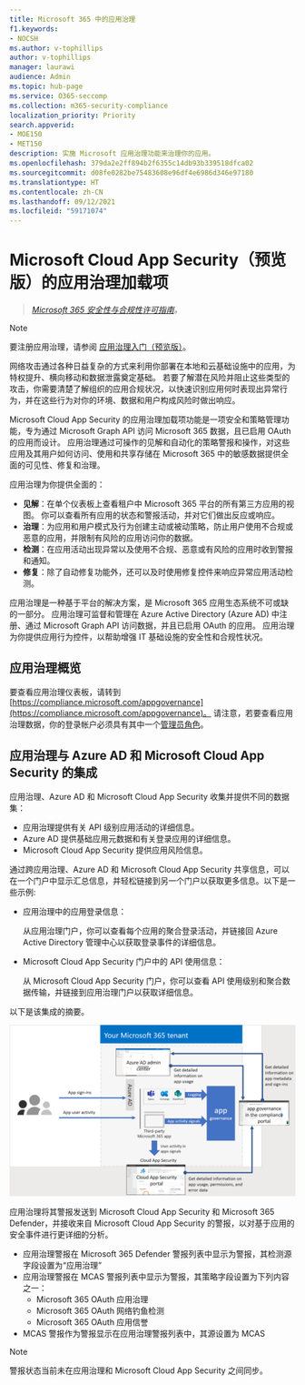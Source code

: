 ```yaml
---
title: Microsoft 365 中的应用治理
f1.keywords:
- NOCSH
ms.author: v-tophillips
author: v-tophillips
manager: laurawi
audience: Admin
ms.topic: hub-page
ms.service: O365-seccomp
ms.collection: m365-security-compliance
localization_priority: Priority
search.appverid:
- MOE150
- MET150
description: 实施 Microsoft 应用治理功能来治理你的应用。
ms.openlocfilehash: 379da2e2ff894b2f6355c14db93b339518dfca02
ms.sourcegitcommit: d08fe0282be75483608e96df4e6986d346e97180
ms.translationtype: HT
ms.contentlocale: zh-CN
ms.lasthandoff: 09/12/2021
ms.locfileid: "59171074"
---
```

# <a name="app-governance-add-on-to-microsoft-cloud-app-security-in-preview"></a>Microsoft Cloud App Security（预览版）的应用治理加载项

>*[Microsoft 365 安全性与合规性许可指南](https://aka.ms/ComplianceSD)。*

> [!NOTE]
> 要注册应用治理，请参阅 [应用治理入门（预览版）](app-governance-get-started.md)。

网络攻击通过各种日益复杂的方式来利用你部署在本地和云基础设施中的应用，为特权提升、横向移动和数据泄露奠定基础。 若要了解潜在风险并阻止这些类型的攻击，你需要清楚了解组织的应用合规状况，以快速识别应用何时表现出异常行为，并在这些行为对你的环境、数据和用户构成风险时做出响应。

Microsoft Cloud App Security 的应用治理加载项功能是一项安全和策略管理功能，专为通过 Microsoft Graph API 访问 Microsoft 365 数据，且已启用 OAuth 的应用而设计。 应用治理通过可操作的见解和自动化的策略警报和操作，对这些应用及其用户如何访问、使用和共享存储在 Microsoft 365 中的敏感数据提供全面的可见性、修复和治理。

<!--
The scale of ongoing cybersecurity incidents affecting large enterprises and smaller businesses highlights the dangers of supply chain attacks and the need to strengthen the security and compliance posture of every organization. Accelerated cloud adoption with Microsoft 365 and its rich application ecosystem are constantly growing. Attackers are gaining organizational footholds through applications because:

- Users are typically unaware of the risks when consenting to the use of applications. 
- App developers and independent software vendors (ISVs) do not yet have Security Development Lifecycle (SDL) best practices in place to address attacker techniques.
-->

应用治理为你提供全面的：

- **见解**：在单个仪表板上查看租户中 Microsoft 365 平台的所有第三方应用的视图。 你可以查看所有应用的状态和警报活动，并对它们做出反应或响应。
- **治理**：为应用和用户模式及行为创建主动或被动策略，防止用户使用不合规或恶意的应用，并限制有风险的应用访问你的数据。
- **检测**：在应用活动出现异常以及使用不合规、恶意或有风险的应用时收到警报和通知。
- **修复**：除了自动修复功能外，还可以及时使用修复控件来响应异常应用活动检测。

应用治理是一种基于平台的解决方案，是 Microsoft 365 应用生态系统不可或缺的一部分。 应用治理可监督和管理在 Azure Active Directory (Azure AD) 中注册、通过 Microsoft Graph API 访问数据，并且已启用 OAuth 的应用。 应用治理为你提供应用行为控件，以帮助增强 IT 基础设施的安全性和合规性状况。

## <a name="a-first-glimpse-at-app-governance"></a>应用治理概览

要查看应用治理仪表板，请转到 [https://compliance.microsoft.com/appgovernance](https://compliance.microsoft.com/appgovernance)。 请注意，若要查看应用治理数据，你的登录帐户必须具有其中一个[管理员角色](app-governance-get-started.md#administrator-roles)。

## <a name="app-governance-integration-with-azure-ad-and-microsoft-cloud-app-security"></a>应用治理与 Azure AD 和 Microsoft Cloud App Security 的集成

应用治理、Azure AD 和 Microsoft Cloud App Security 收集并提供不同的数据集：

- 应用治理提供有关 API 级别应用活动的详细信息。
- Azure AD 提供基础应用元数据和有关登录应用的详细信息。
- Microsoft Cloud App Security 提供应用风险信息。

通过跨应用治理、Azure AD 和 Microsoft Cloud App Security 共享信息，可以在一个门户中显示汇总信息，并轻松链接到另一个门户以获取更多信息。以下是一些示例:

- 应用治理中的应用登录信息：

  从应用治理门户，你可以查看每个应用的聚合登录活动，并链接回 Azure Active Directory 管理中心以获取登录事件的详细信息。

<!--
- App API usage information in the Azure Active Directory admin center:

  From the Azure Active Directory admin center, you can see the aggregated app usage information and link to the app governance portal for the details of app usage.
-->
- Microsoft Cloud App Security 门户中的 API 使用信息：

  从 Microsoft Cloud App Security 门户，你可以查看 API 使用级别和聚合数据传输，并链接到应用治理门户以获取详细信息。

以下是该集成的摘要。

![应用治理与 Azure AD 和 Microsoft Cloud App Security 的集成。](..\media\manage-app-protection-governance\mapg-integration.png)

应用治理将其警报发送到 Microsoft Cloud App Security 和 Microsoft 365 Defender，并接收来自 Microsoft Cloud App Security 的警报，以对基于应用的安全事件进行更详细的分析。
- 应用治理警报在 Microsoft 365 Defender 警报列表中显示为警报，其检测源字段设置为“应用治理”
- 应用治理警报在 MCAS 警报列表中显示为警报，其策略字段设置为下列内容之一：
  - Microsoft 365 OAuth 应用治理
  - Microsoft 365 OAuth 网络钓鱼检测
  - Microsoft 365 OAuth 应用信誉
- MCAS 警报作为警报显示在应用治理警报列表中，其源设置为 MCAS

> [!NOTE]
> 警报状态当前未在应用治理和 Microsoft Cloud App Security 之间同步。

